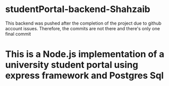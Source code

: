 # studentPortal-backend-Shahzaib
This backend was pushed after the completion of the project due to github account issues. Therefore, the commits are not there and there's only one final commit
# This is a Node.js implementation of a university student portal using express framework and Postgres Sql
